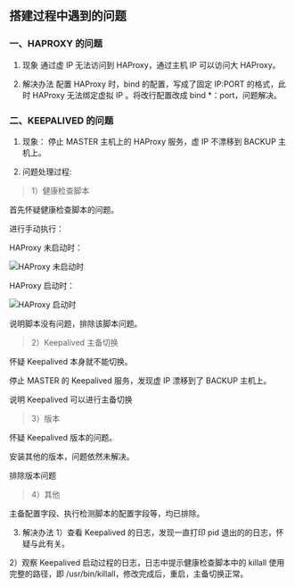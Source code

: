 ## 搭建过程中遇到的问题
### 一、HAPROXY 的问题

1. 现象
通过虚 IP 无法访问到 HAProxy，通过主机 IP 可以访问大 HAProxy。

2. 解决办法
配置 HAProxy 时，bind 的配置，写成了固定 IP:PORT 的格式，此时 HAProxy 无法绑定虚拟 IP 。将改行配置改成 bind *：port，问题解决。

### 二、KEEPALIVED 的问题

1. 现象：
停止 MASTER 主机上的 HAProxy 服务，虚 IP 不漂移到 BACKUP 主机上。

2. 问题处理过程:

> 1）健康检查脚本

首先怀疑健康检查脚本的问题。

进行手动执行：

HAProxy 未启动时：

![HAProxy 未启动时](http://img.debugrun.com/pic/2017/3/3/f04ecff8f4be85cc4128fed52814aa41.png)

HAProxy 启动时：

![HAProxy 启动时](http://img.debugrun.com/pic/2017/3/3/f8d86f69b82619c70d1f0abcb6f9fa53.png)

说明脚本没有问题，排除该脚本问题。

> 2）Keepalived 主备切换

怀疑 Keepalived 本身就不能切换。

停止 MASTER 的 Keepalived 服务，发现虚 IP 漂移到了 BACKUP 主机上。

说明 Keepalived 可以进行主备切换

> 3）版本

怀疑 Keepalived 版本的问题。

安装其他的版本，问题依然未解决。

排除版本问题

> 4）其他

主备配置字段、执行检测脚本的配置字段等，均已排除。

3. 解决办法
1）查看 Keepalived 的日志，发现一直打印 pid 退出的的日志，怀疑与此有关。



2）观察 Keepalived 启动过程的日志，日志中提示健康检查脚本中的 killall 使用完整的路径，即 /usr/bin/killall，修改完成后，重启，主备切换正常。

